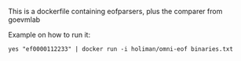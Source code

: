 This is a dockerfile containing eofparsers, plus the comparer from goevmlab

Example on how to run it:
```
yes "ef0000112233" | docker run -i holiman/omni-eof binaries.txt
```
